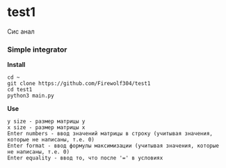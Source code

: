 # test1
Сис анал
### Simple integrator

<b align="center">Install</b>

    cd ~
    git clone https://github.com/Firewolf304/test1
    cd test1
    python3 main.py 

<b align="center">Use</b>

    y size - размер матрицы y
    x size - размер матрицы x
    Enter numbers - ввод значений матрицы в строку (учитывая значения, которые не написаны, т.е. 0)
    Enter format - ввод формулы максимизации (учитывая значения, которые не написаны, т.е. 0)
    Enter equality - ввод то, что после '=' в условиях
    
